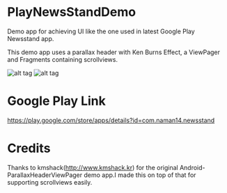 PlayNewsStandDemo
=================

Demo app for achieving UI like the one used in latest Google Play Newsstand app.

This demo app uses a parallax header with Ken Burns Effect, a ViewPager and Fragments containing scrollviews.

![alt tag](https://raw.githubusercontent.com/naman14/PlayNewsStandDemo/master/graphics/screenshot1.png)
![alt tag](https://raw.githubusercontent.com/naman14/PlayNewsStandDemo/master/graphics/screenshot2.png)

Google Play Link
=================
https://play.google.com/store/apps/details?id=com.naman14.newsstand

Credits
=================
Thanks to kmshack(http://www.kmshack.kr) for the original Android-ParallaxHeaderViewPager demo app.I made this on top of that for supporting scrollviews easily.

